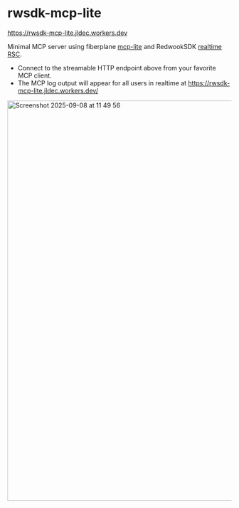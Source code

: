 # rwsdk-mcp-lite
https://rwsdk-mcp-lite.jldec.workers.dev

Minimal MCP server using fiberplane [mcp-lite](https://github.com/fiberplane/mcp) and RedwookSDK [realtime RSC](https://docs.rwsdk.com/core/realtime/).

- Connect to the streamable HTTP endpoint above from your favorite MCP client.
- The MCP log output will appear for all users in realtime at https://rwsdk-mcp-lite.jldec.workers.dev/

<img width="1435" height="900" alt="Screenshot 2025-09-08 at 11 49 56" src="https://github.com/user-attachments/assets/71738b4a-2451-497b-bf81-7de5c70172a0" />
